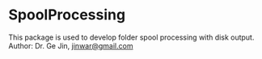 # SpoolProcessing
This package is used to develop folder spool processing with disk output.
Author: Dr. Ge Jin, jinwar@gmail.com
